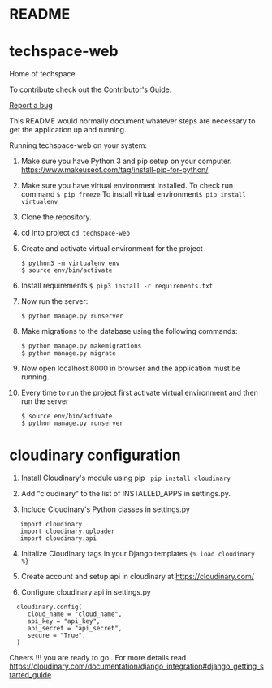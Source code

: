 # README

# techspace-web
Home of techspace

To contribute check out the [Contributor's Guide][COGG]. 

[COGG]: /contribution-guide.md
[Report a bug](https://github.com/techspaceusict/techspace-web/blob/master/contribution-guide.md#submitting-a-bug-reportfeature-request)

This README would normally document whatever steps are necessary to get the
application up and running.

Running techspace-web on your system:

1. Make sure you have Python 3 and pip setup on your computer. 
   https://www.makeuseof.com/tag/install-pip-for-python/
2. Make sure you have virtual environment installed.
   To check run command ```$ pip freeze```
   To install virtual environment``` $ pip install virtualenv ```
   
3. Clone the repository.
4. cd into project ```cd techspace-web```
5. Create and activate virtual environment for the project
   ```
   $ python3 -m virtualenv env
   $ source env/bin/activate
   ```
6. Install requirements
   ```$ pip3 install -r requirements.txt```
   
7. Now run the server:
   ```
   $ python manage.py runserver
   ```
  
8. Make migrations to the database using the following commands:
   ```
   $ python manage.py makemigrations
   $ python manage.py migrate
   ```

9. Now open localhost:8000 in browser and the application must be running.

10. Every time to run the project first activate virtual environment and then run the server
    ```
    $ source env/bin/activate
    $ python manage.py runserver
    ```
    
    
    
# cloudinary configuration

1. Install Cloudinary's module using pip
```  pip install cloudinary ```

2. Add "cloudinary" to the list of INSTALLED_APPS in settings.py.

3. Include Cloudinary's Python classes in settings.py
``` 
   import cloudinary
   import cloudinary.uploader
   import cloudinary.api 
   ```
 4. Initalize Cloudinary tags in your Django templates 
 ``` {% load cloudinary %} ```
 
 5. Create account and setup api in cloudinary at https://cloudinary.com/
 
 6. Configure cloudinary api in settings.py
 ```
   cloudinary.config( 
      cloud_name = "cloud_name",
      api_key = "api_key",
      api_secret = "api_secret",
      secure = "True",
   )
 ```
 Cheers !!! you are ready to go .
 For more details read https://cloudinary.com/documentation/django_integration#django_getting_started_guide
 


